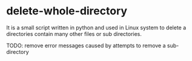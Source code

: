 # delete-whole-directory
It is a small script written in python and used in Linux system to 
delete a directories contain many other files or sub directories.

TODO: remove error messages caused by attempts to remove a sub-directory
